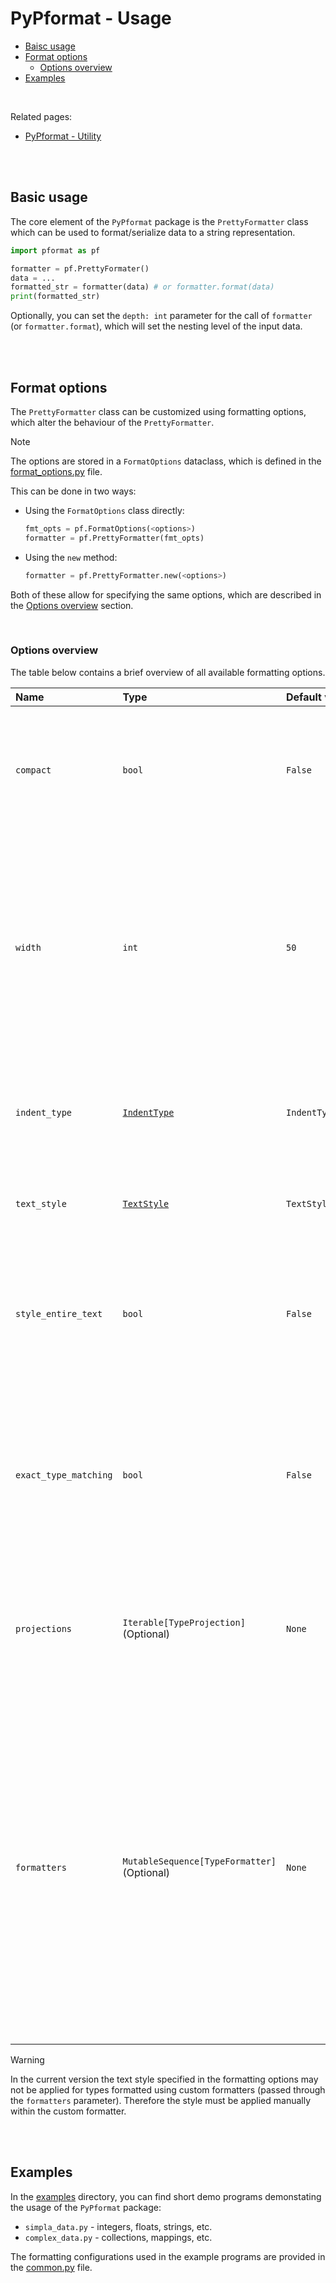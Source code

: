 # PyPformat - Usage

- [Baisc usage](#basic-usage)
- [Format options](#format-options)
  - [Options overview](#options-overview)
- [Examples](#examples)

<br />

Related pages:

- [PyPformat - Utility](/docs/utility.md)

<br />
<br />

## Basic usage

The core element of the `PyPformat` package is the `PrettyFormatter` class which can be used to format/serialize data to a string representation.

```python
import pformat as pf

formatter = pf.PrettyFormater()
data = ...
formatted_str = formatter(data) # or formatter.format(data)
print(formatted_str)
```

Optionally, you can set the `depth: int` parameter for the call of `formatter` (or `formatter.format`), which will set the nesting level of the input data.

<br />
<br />

## Format options

The `PrettyFormatter` class can be customized using formatting options, which alter the behaviour of the `PrettyFormatter`.

> [!NOTE]
> The options are stored in a `FormatOptions` dataclass, which is defined in the [format_options.py](/src/pformat/format_options.py) file.

This can be done in two ways:

- Using the `FormatOptions` class directly:

  ```python
  fmt_opts = pf.FormatOptions(<options>)
  formatter = pf.PrettyFormatter(fmt_opts)
  ```

- Using the `new` method:

  ```python
  formatter = pf.PrettyFormatter.new(<options>)
  ```

Both of these allow for specifying the same options, which are described in the [Options overview](#options-overview) section.

<br />

### Options overview

The table below contains a brief overview of all available formatting options.

| **Name** | **Type** | **Default value** | **Description** |
| :- | :- | :- | :- |
| `compact` | `bool` | `False` | If `True`, the pretty formatter will *try to* fit the elements in a single line within the constaints of the `width` parameter. |
| `width` | `int` | `50` | Specifies the limit of the `compact` packing of the formatted elements.<br/>If the length of the formatted string is greater than the parameter's value, the pretty formatter will *try to* split the string into multiple lines.  |
| `indent_type` | [`IndentType`](/docs/utility.md#indentation) | `IndentType.NONE()` | Specifies the type of the indentation markers used for nested elements in collections and mappings. |
| `text_style` | [`TextStyle`](/docs/utility.md#text-styling) | `TextStyle()` | Specifies the style, which will be applied to the text when formatting. |
| `style_entire_text` | `bool` | `False` | If `True`, the pretty formatter will apply the given style to the entire text.<br/>If `False`, the style will only be applied to individual values. |
| `exact_type_matching` | `bool` | `False` | If `True`, the pretty formatter will apply the `projections` and `formatters` to items based on the `isinstance` checks.<br/>If `False`, `type(item) is <specified-type>` checks will be used. |
| `projections` | `Iterable[TypeProjection]`<br>(Optional) | `None` | A collection of [`TypeProjection`](/docs/utility.md#type-projection-objects) objects, which will be applied to each item with a matching type **recursively** before formatting. |
| `formatters` | `MutableSequence[TypeFormatter]`<br/>(Optional) | `None` | A mutable sequence of [`TypeFormatter`](/docs/utility.md#type-specific-formatters) objects, which is prepended to a list of predefined type formatters and then sorted in an inheritance-wise order (the child types precede their parent types in the ordering). Then, the preprocessed sequence is traveresed in this order to match the type of an input element to a corresponding formatter object. |

> [!WARNING]
>
> In the current version the text style specified in the formatting options may not be applied for types formatted using custom formatters (passed through the `formatters` parameter). Therefore the style must be applied manually within the custom formatter.

<br />
<br />

## Examples

In the [examples](/examples/) directory, you can find short demo programs demonstating the usage of the `PyPformat` package:

- `simpla_data.py` - integers, floats, strings, etc.
- `complex_data.py` - collections, mappings, etc.

The formatting configurations used in the example programs are provided in the [common.py](/examples/common.py) file.
